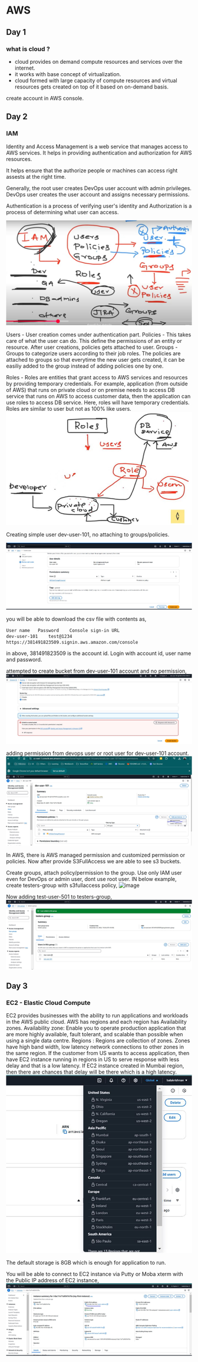 # AWS

## Day 1

###  what is cloud ?
- cloud provides on demand compute resources and services over the internet.
- it works with base concept of virtualization.
- cloud formed with large capacity of compute resources and virtual resources gets created on top of it based on on-demand basis.

create account in AWS console.

## Day 2
### IAM 
Identity and Access Management is a web service that manages access to AWS services. It helps in providing authentication and authorization for AWS resources.

It helps ensure that the authorize people or machines can access right assests at the right time.

Generally, the root user creates DevOps user account with admin privileges. DevOps user creates the user account and assigns necessary permissions.

Authentication is a process of verifying user's identity and Authorization is a process of determining what user can access.

![image](https://github.com/balathecoder/newproject/blob/master/aws/day2_IAM.JPG)

Users - User creation comes under authentication part.
Policies - This takes care of what the user can do. This define the permissions of an entity or resource. After user creations, policies gets attached to user. 
Groups - Groups to categorize users according to their job roles. The policies are attached to groups so that everytime the new user gets created, it can be easiliy added to the group instead of adding policies one by one.

Roles - Roles are entities that grant access to AWS services and resources by providing temporary credentials. For example, application (from outside of AWS) that runs on private cloud or on premise needs to access DB service that runs on AWS to access customer data, then the application can use roles to access DB service. Here, roles will have temporary credentials. Roles are similar to user but not as 100% like users.
![image](https://github.com/balathecoder/newproject/blob/master/aws/day2_roles_usecase.JPG)

Creating simple user dev-user-101, no attaching to groups/policies.

![image](https://github.com/balathecoder/newproject/blob/master/aws/day2_simple_user_creation.JPG)

you will be able to download the csv file with contents as,
```
User name	Password	Console sign-in URL
dev-user-101	test@1234	https://381491823509.signin.aws.amazon.com/console
```
in above, 381491823509 is the account id. Login with account id, user name and password.

attempted to create bucket from dev-user-101 account and no permission,
![image](https://github.com/balathecoder/newproject/blob/master/aws/day2_s3_bucket_creation_failed.JPG)

adding permission from devops user or root user for dev-user-101 account.
![image](https://github.com/balathecoder/newproject/blob/master/aws/day2_add_permission.JPG)

In AWS, there is AWS managed permission and customized permission or policies. Now after provide S3FullAccess we are able to see s3 buckets.

Create groups, attach policy/permission to the group. Use only IAM user even for DevOps or admin user, dont use root user. IN below example, create testers-group with s3fullaccess policy,
![image](https://github.com/balathecoder/newproject/blob/master/aws/day2_test_group_with_s3access.JPG)

Now adding test-user-501 to testers-group,
![image](https://github.com/balathecoder/newproject/blob/master/aws/day2_test_group_with_testuser.JPG)

## Day 3

### EC2 - Elastic Cloud Compute
EC2 provides businesses with the ability to run applications and workloads in the AWS public cloud.
AWS has regions and each region has Availability zones.
Availability zone: Enable you to operate production application that are more highly available, fault tolerant, and scalable than possible when using a single data centre.
Regions : Regions are collection of zones. Zones have high band width, low latency network connections to other zones in the same region. 
If the customer from US wants to access application, then have EC2 instance running in regions in US to serve response with less delay and that is a low latency. If EC2 instance created in Mumbai region, then there are chances that delay will be there which is a high latency.
![image](https://github.com/balathecoder/newproject/blob/master/aws/day3_regions.JPG)

The default storage is 8GB which is enough for application to run.

You will be able to connect to EC2 instance via Putty or Moba xterm with the Public IP address of EC2 instance,
![image](https://github.com/balathecoder/newproject/blob/master/aws/day3_connect_to_EC2_instance.JPG)
